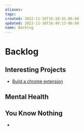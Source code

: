 ```yaml
---
aliases: 
tags: 
created: 2022-11-16T16:10:41-06:00
updated: 2022-11-16T16:49:13-06:00
name: Backlog
---
```

# Backlog


## Interesting Projects
- [Build a chrome extension](https://www.youtube.com/watch?v=B8Ihv3xsWYs)

## Mental Health


## You Know Nothing
- 